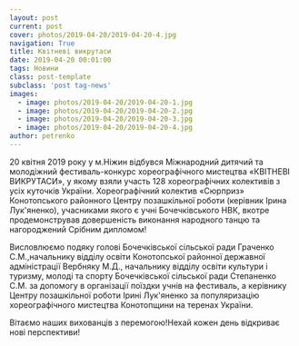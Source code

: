```yaml
---
layout: post
current: post
cover: photos/2019-04-20/2019-04-20-4.jpg
navigation: True
title: Квітневі викрутаси
date: 2019-04-20 00:01:00
tags: Новини
class: post-template
subclass: 'post tag-news'
images:
  - image: photos/2019-04-20/2019-04-20-1.jpg
  - image: photos/2019-04-20/2019-04-20-2.jpg
  - image: photos/2019-04-20/2019-04-20-3.jpg
  - image: photos/2019-04-20/2019-04-20-4.jpg
author: petrenko
---
```


20 квітня  2019 року у м.Ніжин відбувся Міжнародний  дитячий  та молодіжний фестиваль-конкурс хореографічного  мистецтва «КВІТНЕВІ ВИКРУТАСИ», у  якому взяли участь 128 хореографічних колективів з усіх куточків України. Хореографічний колектив «Сюрприз» Конотопського районного Центру позашкільної роботи (керівник Ірина Лук'яненко), учасниками якого є учні Бочечківського НВК, вкотре продемонстрував довершеність виконання народного танцю та нагороджений Срібним дипломом!

Висловлюємо подяку голові Бочечківської сільської ради
Граченко С.М.,начальнику відділу освіти Конотопської районної державної адміністрації  Вербняку М.Д., начальнику відділу освіти культури і туризму, молоді та спорту Бочечківської сільської ради Степаненко С.М.  за допомогу в організації поїздки учнів на фестиваль, а керівнику Центру позашкільної роботи Ірині Лук'яненко за популяризацію  хореографічного мистецтва  Конотопщини  на теренах України.

Вітаємо наших вихованців з перемогою!Нехай кожен день відкриває нові перспективи!
